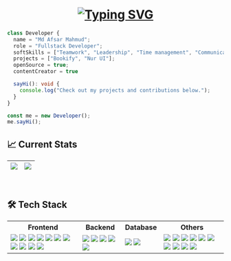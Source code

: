 <h1 align="center">
  <a href="https://git.io/typing-svg">
    <img src="https://readme-typing-svg.herokuapp.com?font=Fira+Code&pause=1000&width=435&lines=FRONTEND+DEVELOPER;JAVASCRIPT+DEVELOPER;REACT+DEVELOPER;MERN+STACK+DEVELOPER;WEB+DEVELOPER&center=true&size=20" alt="Typing SVG" />
  </a>
</h1>

```ts
class Developer {
  name = "Md Afsar Mahmud";
  role = "Fullstack Developer";
  softSkills = ["Teamwork", "Leadership", "Time management", "Communication", "Fast learner"];
  projects = ["Bookify", "Nur UI"];
  openSource = true;
  contentCreator = true

  sayHi(): void {
    console.log("Check out my projects and contributions below.");
  }
}

const me = new Developer();
me.sayHi();
```

## :chart_with_upwards_trend: Current Stats

| ![](https://github-readme-stats.vercel.app/api?username=afsar-dev&theme=tokyonight&hide_border=false&include_all_commits=true&count_private=trueshow_icons=true&hide=&count_private=true&title_color=E10098&text_color=80eeb4&icon_color=6366f1&bg_color=000000) | ![](https://github-readme-streak-stats.herokuapp.com/?user=afsar-dev&theme=material-palenight&hide_border=false&stroke=ffffff&background=000000&ring=E10098&fire=F75701&currStreakNum=E10098&currStreakLabel=E10098&sideNums=80eeb4&sideLabels=80eeb4&dates=ffffff&) |
| --- | --- |

<br>

## 🛠 **Tech Stack**

<table>
  <tr>
    <th>Frontend</th>
    <th>Backend</th>
    <th>Database</th>
    <th>Others</th>
  </tr>
  <tr>
    <td>
      <img src="https://img.shields.io/badge/HTML-E34F26?style=for-the-badge&logo=html5&logoColor=white" />
      <img src="https://img.shields.io/badge/CSS-1572B6?style=for-the-badge&logo=css3&logoColor=white" />
      <img src="https://img.shields.io/badge/Sass-CC6699?style=for-the-badge&logo=sass&logoColor=white" />
      <img src="https://img.shields.io/badge/TailwindCSS-38B2AC?style=for-the-badge&logo=tailwindcss&logoColor=white" />
      <img src="https://img.shields.io/badge/Bootstrap-563D7C?style=for-the-badge&logo=bootstrap&logoColor=white" />
      <img src="https://img.shields.io/badge/JavaScript-323330?style=for-the-badge&logo=javascript&logoColor=F7DF1E" />
      <img src="https://img.shields.io/badge/TypeScript-007ACC?style=for-the-badge&logo=typescript&logoColor=white" />
      <img src="https://img.shields.io/badge/Redux-593D88?style=for-the-badge&logo=redux&logoColor=white" />
      <img src="https://img.shields.io/badge/React-20232A?style=for-the-badge&logo=react&logoColor=61DAFB" />
      <img src="https://img.shields.io/badge/Next.js-000000?style=for-the-badge&logo=nextdotjs&logoColor=white" />
      <img src="https://img.shields.io/badge/GSAP-88CE02?style=for-the-badge&logo=greensock&logoColor=black" />
    </td>
    <td>
      <img src="https://img.shields.io/badge/Node.js-339933?style=for-the-badge&logo=nodedotjs&logoColor=white" />
      <img src="https://img.shields.io/badge/Express.js-404D59?style=for-the-badge" />
      <img src="https://img.shields.io/badge/Mongoose-880000?style=for-the-badge&logo=mongoose&logoColor=white" />
      <img src="https://img.shields.io/badge/SQL-4479A1?style=for-the-badge&logo=database&logoColor=white" />
      <img src="https://img.shields.io/badge/Postman-FF6C37?style=for-the-badge&logo=postman&logoColor=white" />
    </td>
    <td>
      <img src="https://img.shields.io/badge/MongoDB-4EA94B?style=for-the-badge&logo=mongodb&logoColor=white" />
      <img src="https://img.shields.io/badge/PostgreSQL-316192?style=for-the-badge&logo=postgresql&logoColor=white" />
    </td>
    <td>
      <img src="https://img.shields.io/badge/Linux-fff?style=for-the-badge&logo=linux&logoColor=black" />
      <img src="https://img.shields.io/badge/JWT-000000?style=for-the-badge&logo=jsonwebtokens&logoColor=white" />
      <img src="https://img.shields.io/badge/Firebase-FFCA28?style=for-the-badge&logo=firebase&logoColor=black" />
      <img src="https://img.shields.io/badge/NextAuth-000000?style=for-the-badge&logo=auth0&logoColor=white" />
      <img src="https://img.shields.io/badge/Stripe-008CDD?style=for-the-badge&logo=stripe&logoColor=white" />
      <img src="https://img.shields.io/badge/Sslcommerz-0B74DE?style=for-the-badge&logo=sslcommerz&logoColor=white" />
      <img src="https://img.shields.io/badge/Tanstack_Query-FF4154?style=for-the-badge&logo=reactquery&logoColor=white" />
      <img src="https://img.shields.io/badge/Shadcn-000000?style=for-the-badge&logo=shadcnui&logoColor=white" />
      <img src="https://img.shields.io/badge/Ant_Design-0170FE?style=for-the-badge&logo=antdesign&logoColor=white" />
      <img src="https://img.shields.io/badge/Motion-FF0080?style=for-the-badge&logo=framer&logoColor=white" />
    </td>
  </tr>
</table>
